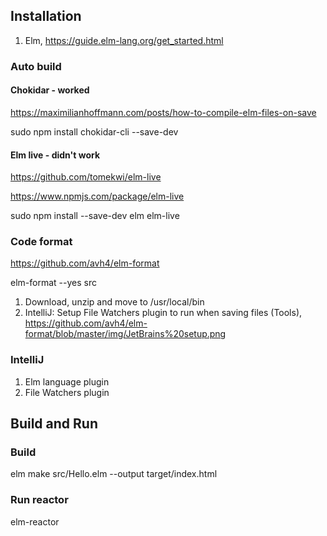 
## Installation

1. Elm, https://guide.elm-lang.org/get_started.html


### Auto build

#### Chokidar - worked

https://maximilianhoffmann.com/posts/how-to-compile-elm-files-on-save

sudo npm install chokidar-cli --save-dev

#### Elm live - didn't work
https://github.com/tomekwi/elm-live

https://www.npmjs.com/package/elm-live

sudo npm install --save-dev elm elm-live


### Code format

https://github.com/avh4/elm-format

elm-format --yes src

1. Download, unzip and move to /usr/local/bin
2. IntelliJ: Setup File Watchers plugin to run when saving files (Tools), https://github.com/avh4/elm-format/blob/master/img/JetBrains%20setup.png


### IntelliJ

1. Elm language plugin
2. File Watchers plugin

## Build and Run

### Build

elm make src/Hello.elm --output target/index.html 

### Run reactor

elm-reactor



